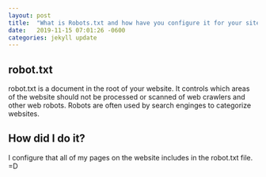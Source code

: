 ```yaml
---
layout: post
title:  "What is Robots.txt and how have you configure it for your site?"
date:   2019-11-15 07:01:26 -0600
categories: jekyll update
---
```

## robot.txt

robot.txt is a document in the root of your website. It controls which areas of the website should not be processed or scanned of web crawlers and other web robots. Robots are often used by search enginges to categorize websites. 

## How did I do it?

I configure that all of my pages on the website includes in the robot.txt file. =D 